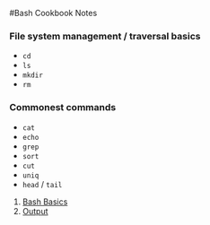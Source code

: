 #Bash Cookbook Notes

### File system management / traversal basics
- `cd`
- `ls`
- `mkdir`
- `rm`

### Commonest commands
- `cat`
- `echo`
- `grep`
- `sort`
- `cut`
- `uniq`
- `head` / `tail`

1. [Bash Basics](/01-bash-basics.md)
2. [Output](/02-input-output.md)